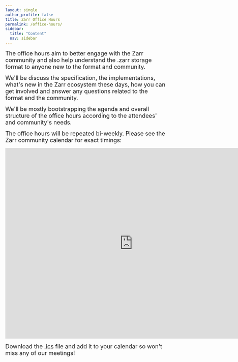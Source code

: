 ```yaml
---
layout: single
author_profile: false
title: Zarr Office Hours
permalink: /office-hours/
sidebar:
  title: "Content"
  nav: sidebar
---
```


<p><font size="4">The office hours aim to better engage with the Zarr community and also help understand the .zarr storage format to anyone new to the format and community.</font></p>

<p><font size="4">We'll be discuss the specification, the implementations, what's new in the Zarr ecosystem these days, how you can get involved and answer any questions related to the format and the community.</font></p>

<p><font size="4">We'll be mostly bootstrapping the agenda and overall structure of the office hours according to the attendees' and community's needs.</font></p>

<p><font size="4">The office hours will be repeated bi-weekly. Please see the Zarr community calendar for exact timings:</font></p>

<iframe id="calendariframe" src="https://calendar.google.com/calendar/embed?ctz=local&src=c_ba2k79i3u0lkf49vo0jre27j14%40group.calendar.google.com&ctz=Europe%2FBerlin" style="border: 0" width="800" height="600" frameborder="0" scrolling="no"></iframe> <script>document.getElementById("calendariframe").src = document.getElementById("calendariframe").src.replace("ctz=local", "ctz=" + Intl.DateTimeFormat().resolvedOptions().timeZone)</script> 

<font size="4">Download the <a href="https://calendar.google.com/calendar/ical/c_ba2k79i3u0lkf49vo0jre27j14%40group.calendar.google.com/public/basic.ics">.ics</a> file and add it to your calendar so won't miss any of our meetings!</font>